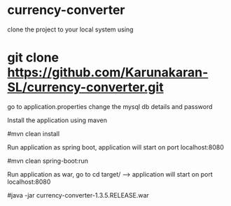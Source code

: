 # currency-converter

clone the project to your local system using

# git clone https://github.com/Karunakaran-SL/currency-converter.git

go to application.properties change the mysql db details and password

Install the application using maven

#mvn clean install

Run application as spring boot, application will start on port localhost:8080

#mvn clean  spring-boot:run

Run application as war, go to cd target/ --> application will start on port localhost:8080

#java -jar currency-converter-1.3.5.RELEASE.war